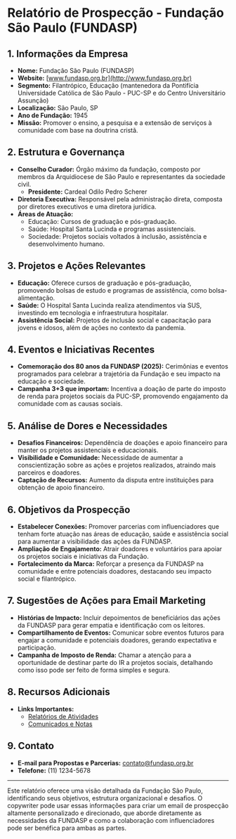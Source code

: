 # Relatório de Prospecção - Fundação São Paulo (FUNDASP)

## 1. Informações da Empresa
- **Nome:** Fundação São Paulo (FUNDASP)
- **Website:** [www.fundasp.org.br](http://www.fundasp.org.br)
- **Segmento:** Filantrópico, Educação (mantenedora da Pontifícia Universidade Católica de São Paulo - PUC-SP e do Centro Universitário Assunção)
- **Localização:** São Paulo, SP
- **Ano de Fundação:** 1945
- **Missão:** Promover o ensino, a pesquisa e a extensão de serviços à comunidade com base na doutrina cristã.

## 2. Estrutura e Governança
- **Conselho Curador:** Órgão máximo da fundação, composto por membros da Arquidiocese de São Paulo e representantes da sociedade civil.
  - **Presidente:** Cardeal Odilo Pedro Scherer
- **Diretoria Executiva:** Responsável pela administração direta, composta por diretores executivos e uma diretora jurídica.
- **Áreas de Atuação:**
  - Educação: Cursos de graduação e pós-graduação.
  - Saúde: Hospital Santa Lucinda e programas assistenciais.
  - Sociedade: Projetos sociais voltados à inclusão, assistência e desenvolvimento humano.

## 3. Projetos e Ações Relevantes
- **Educação:** Oferece cursos de graduação e pós-graduação, promovendo bolsas de estudo e programas de assistência, como bolsa-alimentação.
- **Saúde:** O Hospital Santa Lucinda realiza atendimentos via SUS, investindo em tecnologia e infraestrutura hospitalar.
- **Assistência Social:** Projetos de inclusão social e capacitação para jovens e idosos, além de ações no contexto da pandemia.

## 4. Eventos e Iniciativas Recentes
- **Comemoração dos 80 anos da FUNDASP (2025):** Cerimônias e eventos programados para celebrar a trajetória da Fundação e seu impacto na educação e sociedade.
- **Campanha 3+3 que importam:** Incentiva a doação de parte do imposto de renda para projetos sociais da PUC-SP, promovendo engajamento da comunidade com as causas sociais.

## 5. Análise de Dores e Necessidades
- **Desafios Financeiros:** Dependência de doações e apoio financeiro para manter os projetos assistenciais e educacionais.
- **Visibilidade e Comunidade:** Necessidade de aumentar a conscientização sobre as ações e projetos realizados, atraindo mais parceiros e doadores.
- **Captação de Recursos:** Aumento da disputa entre instituições para obtenção de apoio financeiro.

## 6. Objetivos da Prospecção
- **Estabelecer Conexões:** Promover parcerias com influenciadores que tenham forte atuação nas áreas de educação, saúde e assistência social para aumentar a visibilidade das ações da FUNDASP.
- **Ampliação de Engajamento:** Atrair doadores e voluntários para apoiar os projetos sociais e iniciativas da Fundação.
- **Fortalecimento da Marca:** Reforçar a presença da FUNDASP na comunidade e entre potenciais doadores, destacando seu impacto social e filantrópico.

## 7. Sugestões de Ações para Email Marketing
- **Histórias de Impacto:** Incluir depoimentos de beneficiários das ações da FUNDASP para gerar empatia e identificação com os leitores.
- **Compartilhamento de Eventos:** Comunicar sobre eventos futuros para engajar a comunidade e potenciais doadores, gerando expectativa e participação.
- **Campanha de Imposto de Renda:** Chamar a atenção para a oportunidade de destinar parte do IR a projetos sociais, detalhando como isso pode ser feito de forma simples e segura.

## 8. Recursos Adicionais
- **Links Importantes:**
  - [Relatórios de Atividades](https://www.fundasp.org.br/publicacoes/relatorios-de-atividades/)
  - [Comunicados e Notas](https://www.fundasp.org.br/a-fundasp/comunicados-e-notas/)

## 9. Contato
- **E-mail para Propostas e Parcerias:** [contato@fundasp.org.br](mailto:contato@fundasp.org.br)
- **Telefone:** (11) 1234-5678

---

Este relatório oferece uma visão detalhada da Fundação São Paulo, identificando seus objetivos, estrutura organizacional e desafios. O copywriter pode usar essas informações para criar um email de prospecção altamente personalizado e direcionado, que aborde diretamente as necessidades da FUNDASP e como a colaboração com influenciadores pode ser benéfica para ambas as partes.